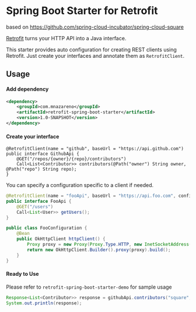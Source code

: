 # Spring Boot Starter for Retrofit
based on https://github.com/spring-cloud-incubator/spring-cloud-square

[Retrofit](http://square.github.io/retrofit/) turns your HTTP API into a Java interface.

This starter provides auto configuration for creating REST clients using Retrofit. Just create your 
interfaces and annotate them as `RetrofitClient`.
## Usage
#### Add dependency

```xml
<dependency>
    <groupId>com.mnazareno</groupId>
    <artifactId>retrofit-spring-boot-starter</artifactId>
    <version>1.0-SNAPSHOT</version>
</dependency>
```

#### Create your interface

```
@RetrofitClient(name = "github", baseUrl = "https://api.github.com")
public interface GithubApi {
    @GET("/repos/{owner}/{repo}/contributors")
    Call<List<Contributor>> contributors(@Path("owner") String owner, @Path("repo") String repo);
}
```
You can specify a configuration specific to a client if needed.
```java
@RetrofitClient(name = "fooApi", baseUrl = "https://api.foo.com", configuration = { FooConfiguration.class } )
public interface FooApi {
    @GET("/users")
    Call<List<User>> getUsers();
}

public class FooConfiguration {
    @Bean
    public OkHttpClient httpClient() {
    	Proxy proxy = new Proxy(Proxy.Type.HTTP, new InetSocketAddress("proxy.company.com", 8080));
    	return new OkHttpClient.Builder().proxy(proxy).build();
    }
}
```
#### Ready to Use
Please refer to `retrofit-spring-boot-starter-demo` for sample usage 
```java
Response<List<Contributor>> response = githubApi.contributors("square", "retrofit").execute();
System.out.println(response);
```
